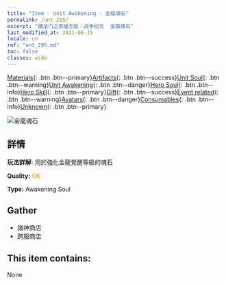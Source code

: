 ```yaml
---
title: "Item - Unit Awakening - 金龍魂石"
permalink: /unt_295/
excerpt: "魔法门之英雄无敌：战争纪元  金龍魂石"
last_modified_at: 2021-06-15
locale: cn
ref: "unt_295.md"
toc: false
classes: wide
---
```

 [Materials](/ItemsCN/){: .btn .btn--primary}[Artifacts](/ItemsCN/Artifacts/){: .btn .btn--success}[Unit Soul](/ItemsCN/UnitSoul/){: .btn .btn--warning}[Unit Awakening](/ItemsCN/UnitAwakening/){: .btn .btn--danger}[Hero Soul](/ItemsCN/HeroSoul/){: .btn .btn--info}[Hero Skill](/ItemsCN/HeroSkill/){: .btn .btn--primary}[Gift](/ItemsCN/Gift/){: .btn .btn--success}[Event related](/ItemsCN/Events/){: .btn .btn--warning}[Avatars](/ItemsCN/Avatars/){: .btn .btn--danger}[Consumables](/ItemsCN/Consumables/){: .btn .btn--info}[Unknown](/ItemsCN/Unknown/){: .btn .btn--primary}

 ![金龍魂石](/images/u/tia_lvlong.jpg)

## 詳情
 **玩法詳解:** 用於強化金龍覺醒等級的魂石

 **Quality:** <span style="color: #FF8C00">OK</span>

 **Type:** Awakening Soul

## Gather

*    諸神商店 
*    跨服商店 

## This item contains:

  None

